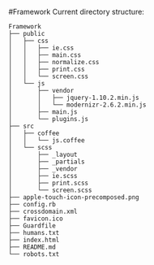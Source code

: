 #Framework
Current directory structure:

    Framework
    ├── public
    │   ├── css
    │   │   ├── ie.css
    │   │   ├── main.css
    │   │   ├── normalize.css
    │   │   ├── print.css
    │   │   └── screen.css
    │   └── js
    │       ├── vendor
    │       │   ├── jquery-1.10.2.min.js
    │       │   └── modernizr-2.6.2.min.js
    │       ├── main.js
    │       └── plugins.js
    ├── src
    │   ├── coffee
    │   │   └── js.coffee
    │   └── scss
    │       ├── _layout
    │       ├── _partials
    │       ├── _vendor
    │       ├── ie.scss
    │       ├── print.scss
    │       └── screen.scss
    ├── apple-touch-icon-precomposed.png
    ├── config.rb
    ├── crossdomain.xml
    ├── favicon.ico
    ├── Guardfile
    ├── humans.txt
    ├── index.html
    ├── README.md
    └── robots.txt
